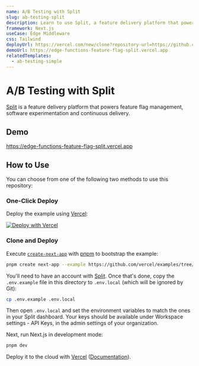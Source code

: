 ```yaml
---
name: A/B Testing with Split
slug: ab-testing-split
description: Learn to use Split, a feature delivery platform that powers feature flag management, software experimentation and continuous delivery.
framework: Next.js
useCase: Edge Middleware
css: Tailwind
deployUrl: https://vercel.com/new/clone?repository-url=https://github.com/vercel/examples/tree/main/edge-middleware/feature-flag-split&env=SPLIT_ADMIN_API_KEY,SPLIT_WORKSPACE_ID,SPLIT_ENVIRONMENT_ID,NEXT_PUBLIC_SPLIT_SDK_CLIENT_API_KEY&project-name=feature-flag-split&repository-name=feature-flag-split
demoUrl: https://edge-functions-feature-flag-split.vercel.app
relatedTemplates:
  - ab-testing-simple
---
```


# A/B Testing with Split

[Split](https://www.split.io/) is a feature delivery platform that powers feature flag management, software experimentation and continuous delivery.

## Demo

https://edge-functions-feature-flag-split.vercel.app

## How to Use

You can choose from one of the following two methods to use this repository:

### One-Click Deploy

Deploy the example using [Vercel](https://vercel.com?utm_source=github&utm_medium=readme):

[![Deploy with Vercel](https://vercel.com/button)](https://vercel.com/new/clone?repository-url=https://github.com/vercel/examples/tree/main/edge-middleware/feature-flag-split&env=SPLIT_ADMIN_API_KEY,SPLIT_WORKSPACE_ID,SPLIT_ENVIRONMENT_ID,NEXT_PUBLIC_SPLIT_SDK_CLIENT_API_KEY&project-name=feature-flag-split&repository-name=feature-flag-split)

### Clone and Deploy

Execute [`create-next-app`](https://github.com/vercel/next.js/tree/canary/packages/create-next-app) with [pnpm](https://pnpm.io/installation) to bootstrap the example:

```bash
pnpm create next-app --example https://github.com/vercel/examples/tree/main/edge-middleware/feature-flag-split feature-flag-split
```

You'll need to have an account with [Split](https://www.split.io/signup/). Once that's done, copy the `.env.example` file in this directory to `.env.local` (which will be ignored by Git):

```bash
cp .env.example .env.local
```

Then open `.env.local` and set the environment variables to match the ones in your Split dashboard. Your keys should be available under Workspace settings - API Keys, in the admin settings of your organization.

Next, run Next.js in development mode:

```bash
pnpm dev
```

Deploy it to the cloud with [Vercel](https://vercel.com/new?utm_source=github&utm_medium=readme&utm_campaign=edge-middleware-eap) ([Documentation](https://nextjs.org/docs/deployment)).
